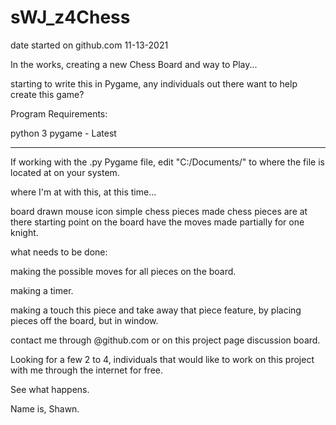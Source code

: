 # sWJ_z4Chess

date started on github.com 11-13-2021

In the works, creating a new Chess Board and way to Play...

starting to write this in Pygame, any individuals out there want to help create this game?

Program Requirements:

python 3
pygame - Latest

__________

If working with the .py Pygame file, edit "C:/Documents/" to where the file is located at on your system.

where I'm at with this, at this time...

board drawn
mouse icon
simple chess pieces made
chess pieces are at there starting point on the board
have the moves made partially for one knight.

what needs to be done:

making the possible moves for all pieces on the board.

making a timer.

making a touch this piece and take away that piece feature, by placing pieces off the board, but in window.

contact me through @github.com or on this project page discussion board.

Looking for a few 2 to 4, individuals that would like to work on this project with me through the internet for free.

See what happens.

Name is, Shawn.

